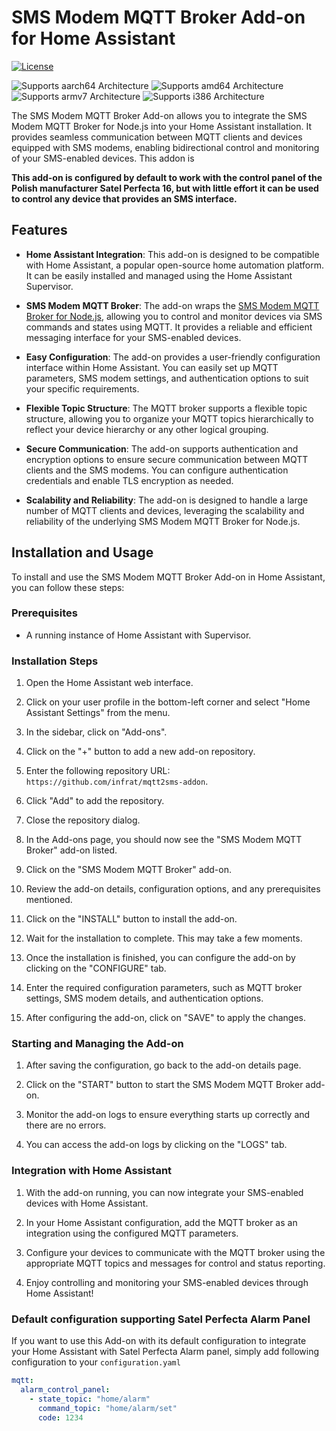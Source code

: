 # SMS Modem MQTT Broker Add-on for Home Assistant

[![License](https://img.shields.io/badge/License-MIT-blue.svg)](https://opensource.org/licenses/MIT)

![Supports aarch64 Architecture][aarch64-shield]
![Supports amd64 Architecture][amd64-shield]
![Supports armv7 Architecture][armv7-shield]
![Supports i386 Architecture][i386-shield]


The SMS Modem MQTT Broker Add-on allows you to integrate the SMS Modem MQTT Broker for Node.js into your Home Assistant installation. It provides seamless communication between MQTT clients and devices equipped with SMS modems, enabling bidirectional control and monitoring of your SMS-enabled devices. This addon is 

**This add-on is configured by default to work with the control panel of the Polish manufacturer Satel Perfecta 16, but with little effort it can be used to control any device that provides an SMS interface.**

## Features

- **Home Assistant Integration**: This add-on is designed to be compatible with Home Assistant, a popular open-source home automation platform. It can be easily installed and managed using the Home Assistant Supervisor.

- **SMS Modem MQTT Broker**: The add-on wraps the [SMS Modem MQTT Broker for Node.js](https://github.com/infrat/mqtt2sms-broker), allowing you to control and monitor devices via SMS commands and states using MQTT. It provides a reliable and efficient messaging interface for your SMS-enabled devices.

- **Easy Configuration**: The add-on provides a user-friendly configuration interface within Home Assistant. You can easily set up MQTT parameters, SMS modem settings, and authentication options to suit your specific requirements.

- **Flexible Topic Structure**: The MQTT broker supports a flexible topic structure, allowing you to organize your MQTT topics hierarchically to reflect your device hierarchy or any other logical grouping.

- **Secure Communication**: The add-on supports authentication and encryption options to ensure secure communication between MQTT clients and the SMS modems. You can configure authentication credentials and enable TLS encryption as needed.

- **Scalability and Reliability**: The add-on is designed to handle a large number of MQTT clients and devices, leveraging the scalability and reliability of the underlying SMS Modem MQTT Broker for Node.js.

## Installation and Usage

To install and use the SMS Modem MQTT Broker Add-on in Home Assistant, you can follow these steps:

### Prerequisites

- A running instance of Home Assistant with Supervisor.

### Installation Steps

1. Open the Home Assistant web interface.

2. Click on your user profile in the bottom-left corner and select "Home Assistant Settings" from the menu.

3. In the sidebar, click on "Add-ons".

4. Click on the "+" button to add a new add-on repository.

5. Enter the following repository URL: `https://github.com/infrat/mqtt2sms-addon`.

6. Click "Add" to add the repository.

7. Close the repository dialog.

8. In the Add-ons page, you should now see the "SMS Modem MQTT Broker" add-on listed.

9. Click on the "SMS Modem MQTT Broker" add-on.

10. Review the add-on details, configuration options, and any prerequisites mentioned.

11. Click on the "INSTALL" button to install the add-on.

12. Wait for the installation to complete. This may take a few moments.

13. Once the installation is finished, you can configure the add-on by clicking on the "CONFIGURE" tab.

14. Enter the required configuration parameters, such as MQTT broker settings, SMS modem details, and authentication options.

15. After configuring the add-on, click on "SAVE" to apply the changes.

### Starting and Managing the Add-on

1. After saving the configuration, go back to the add-on details page.

2. Click on the "START" button to start the SMS Modem MQTT Broker add-on.

3. Monitor the add-on logs to ensure everything starts up correctly and there are no errors.

4. You can access the add-on logs by clicking on the "LOGS" tab.

### Integration with Home Assistant

1. With the add-on running, you can now integrate your SMS-enabled devices with Home Assistant.

2. In your Home Assistant configuration, add the MQTT broker as an integration using the configured MQTT parameters.

3. Configure your devices to communicate with the MQTT broker using the appropriate MQTT topics and messages for control and status reporting.

4. Enjoy controlling and monitoring your SMS-enabled devices through Home Assistant!

### Default configuration supporting Satel Perfecta Alarm Panel
If you want to use this Add-on with its default configuration to integrate your Home Assistant with Satel Perfecta Alarm panel, simply add following configuration to your `configuration.yaml`
``` yaml
mqtt:
  alarm_control_panel:
    - state_topic: "home/alarm"
      command_topic: "home/alarm/set"
      code: 1234    
```

[aarch64-shield]: https://img.shields.io/badge/aarch64-yes-green.svg
[amd64-shield]: https://img.shields.io/badge/amd64-yes-green.svg
[armv7-shield]: https://img.shields.io/badge/armv7-yes-green.svg
[i386-shield]: https://img.shields.io/badge/i386-yes-green.svg